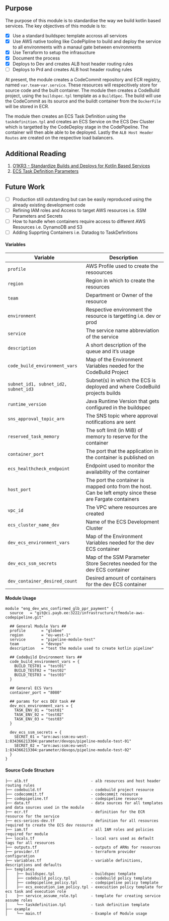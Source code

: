 ## Purpose
The purpose of this module is to standardise the way we build kotlin based services. The key objectives of this module is to:
- [x] Use a standard buildspec template accross all services
- [x] Use AWS native tooling like CodePipline to build and deploy the service to all environments with a manaul gate between environments
- [x] Use Terraform to setup the infrasucture 
- [x] Document the process 
- [x] Deploys to Dev and creates ALB host header routing rules
- [ ] Deploys to Prd and creates ALB host header routing rules

At present, the module creates a CodeCommit repository and ECR registry, named `var.team`-`var.service`. These resources will respecitively store for source code and the built container. The module then creates a CodeBuild project, using the `buildspec.tpl` template as a `BuildSpec`. The build will use the CodeCommit as its source and the buildt container from the `DockerFile` will be stored in ECR. 

The module then creates an ECS Task Definition using the `taskdefinition.tpl` and creates an ECS Service on the ECS Dev Cluster which is targetted by the CodeDeploy stage in the CodePipeline. The container will then able able to be deployed. Lastly the `ALB Host Header Routes` are created on the respective load balancers. 
## Additional Reading
1. [O1KR3 - Standardize Builds and Deploys for Kotlin Based Services](https://technoponies.atlassian.net/browse/DEVOP-335) 
2. [ECS Task Definition Parameters](https://docs.aws.amazon.com/AmazonECS/latest/developerguide/task_definition_parameters.html)
## Future Work
- [ ] Production still outstanding but can be easily reproduced using the already existing development code
- [ ] Refining IAM roles and Access to target AWS resources i.e. SSM Parameters and Secrets
- [ ] How to handle when containers require access to different AWS Resources i.e. DynamoDB and S3
- [ ] Adding Supprting Containers i.e. Datadog to TaskDefinitions
#### Variables

Variable | Description
------------ | -------------
`profile` | AWS Profile used to create the resoources 
`region` | Region in which to create the resources
`team` | Department or Owner of the resource
`environment` | Respective environment the resource is targetting i.e. dev or prod
`service` | The service name abbreviation of the service
`description` | A short description of the queue and it’s usage
`code_build_environment_vars` | Map of the Environment Variables needed for the CodeBuild Project
`subnet_id1, subnet_id2, subnet_id3` | Subnet(s) in which the ECS is deployed and where CodeBuild projects builds
`runtime_version` | Java Runtime Version that gets configured in the buildspec
`sns_approval_topic_arn` | The SNS topic where approval notifications are sent
`reserved_task_memory` | The soft limit (in MiB) of memory to reserve for the container
`container_port` | The port that the application in the container is published on
`ecs_healthcheck_endpoint` | Endpoint used to monitor the availability of the container
`host_port` | The port the container is mapped onto from the host. Can be left empty since these are Fargate containers
`vpc_id` | The VPC where resources are created
`ecs_cluster_name_dev` | Name of the ECS Development Cluster 
`dev_ecs_environment_vars` | Map of the Environment Variables needed for the dev ECS container
`dev_ecs_ssm_secrets` | Map of the SSM Parameter Store Secretes needed for the dev ECS container
`dev_container_desired_count` | Desired amount of containers for the dev ECS container


#### Module Usage 

```
module "eng_dev_wns_confirmed_glb_ppr_payment" {
  source   = "git@ci.payb.ee:3222/infrastructure/tfmodule-aws-codepipeline.git"
  
  ## General Module Vars ## 
  profile       = "globee"
  region        = "eu-west-1"
  service       = "pipeline-module-test"
  team          = "devops"
  description   = "test the module used to create kotlin pipeline"

  ## CodeBuild Environment Vars ##
  code_build_environment_vars = {
    BUILD_TEST01 = "test01"
    BUILD_TEST02 = "test02"
    BUILD_TEST03 = "test03"
  }

  ## General ECS Vars
  container_port = "8080"
  
  ## params for ecs DEV task ##
  dev_ecs_environment_vars = {
    TASK_ENV_01 = "test01"
    TASK_ENV_02 = "test02"
    TASK_ENV_03 = "test03"
  }

  dev_ecs_ssm_secrets = {
    SECRET_01 = "arn:aws:ssm:eu-west-1:834366213304:parameter/devops/pipeline-module-test-01"
    SECRET_02 = "arn:aws:ssm:eu-west-1:834366213304:parameter/devops/pipeline-module-test-02"
  }
}
```


#### Source Code Structure
```
├── alb.tf                            - alb resources and host header routing rules
├── codebuild.tf                      - codebuild project resource
├── codecommit.tf                     - codecommit resource
├── codepipeline.tf                   - codepipeline resource
├── data.tf                           - data sources for all templates and data sources used in the module
├── ecr.tf                            - definition for the ECR resource for the service
├── ecs-serices-dev.tf                - definition for all resources required to create the ECS dev resource
├── iam.tf                            - all IAM roles and policies required for module
├── locals.tf                         - local vars used as default tags for all resources
├── outputs.tf                        - outputs of ARNs for resources
├── provider.tf                       - terraform provider configuration
├── variables.tf                      - variable definitions, descriptions and defaults
├── templates                         
│    ├── buildspec.tpl                - buildspec template          
│    ├── codebuild_policy.tpl         - codebuild policy template
│    ├── codepipeline_policy.tpl      - codepipeline policy template
│    ├── ecs_execution_iam_policy.tpl - execuition policy template for ecs task and execution role
│    ├── service_assume_role.tpl      - template for creating service assume roles
│    └── taskdefinition.tpl           - task definition template
├── example
│    └── main.tf                      - Example of Module usage           
```
